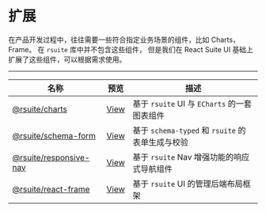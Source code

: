 # 扩展


在产品开发过程中，往往需要一些符合指定业务场景的组件，比如 Charts，Frame。 在 `rsuite` 库中并不包含这些组件， 但是我们在 React Suite UI 基础上扩展了这些组件，可以根据需求使用。

---

| 名称                               | 预览                     | 描述                                             |
| ---------------------------------- | ------------------------ | ------------------------------------------------ |
| [@rsuite/charts][charts]           | [View][charts-docs]      | 基于 `rsuite` UI 与 `ECharts` 的一套图表组件     |
| [@rsuite/schema-form][schema-form] | [View][schema-form-docs] | 基于 `schema-typed` 和 `rsuite` 的表单生成与校验 |
| [@rsuite/responsive-nav][nav]      | [View][nav-docs]         | 基于 `rsuite` Nav 增强功能的响应式导航组件       |
| [@rsuite/react-frame][frame]       | [View][frame-docs]       | 基于 `rsuite` UI 的管理后端布局框架              |



[schema-form]:https://github.com/rsuite/schema-form
[schema-form-docs]:https://rsuite.github.io/schema-form/
[charts]: https://github.com/rsuite/charts
[charts-docs]: https://charts.rsuitejs.com/
[nav]: https://github.com/rsuite/responsive-nav
[nav-docs]: https://rsuite.github.io/responsive-nav/
[frame]: https://github.com/rsuite/react-frame
[frame-docs]: https://rsuite.github.io/react-frame/

